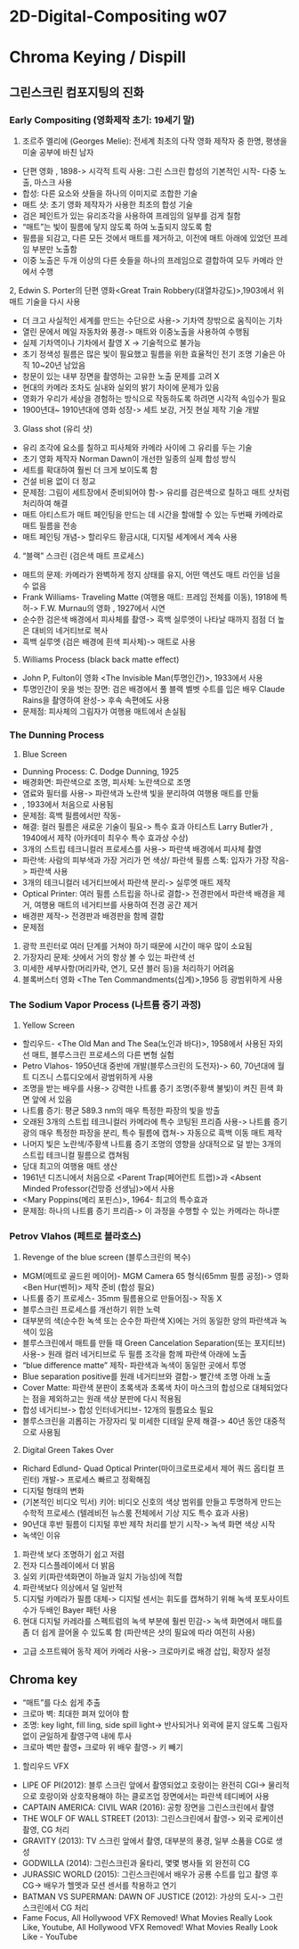 # 2D-Digital-Compositing w07
Chroma Keying / Dispill
=============
##	그린스크린 컴포지팅의 진화

###	Early Compositing (영화제작 초기: 19세기 말)
1.	조르주 멜리에 (Georges Melie): 전세계 최초의 다작 영화 제작자 중 한명, 평생을 미술 공부에 바친 남자
-	단편 영화 <four heads are better than one>, 1898-> 시각적 트릭 사용: 그린 스크린 합성의 기본적인 시작- 다중 노출, 마스크 사용
-	합성: 다른 요소와 샷들을 하나의 이미지로 조합한 기술
-	매트 샷: 초기 영화 제작자가 사용한 최초의 합성 기술
-	검은 페인트가 있는 유리조각을 사용하여 프레임의 일부를 검게 칠함
-	“매트”는 빛이 필름에 닿지 않도록 하여 노출되지 않도록 함
-	필름을 되감고, 다른 모든 것에서 매트를 제거하고, 이전에 매트 아래에 있었던 프레임 부분만 노출함
-	이중 노출은 두개 이상의 다른 숏들을 하나의 프레임으로 결합하여 모두 카메라 안에서 수행

2,	Edwin S. Porter의 단편 영화<Great Train Robbery(대열차강도)>,1903에서 위 매트 기술을 다시 사용
-	더 크고 사실적인 세계를 만드는 수단으로 사용-> 기차역 창밖으로 움직이는 기차
-	열린 문에서 메일 자동차와 풍경-> 매트와 이중노출을 사용하여 수행됨
-	실제 기차역이나 기차에서 촬영 X -> 기술적으로 불가능
-	초기 정색성 필름은 많은 빛이 필요했고 필름을 위한 효율적인 전기 조명 기술은 아직 10~20년 남았음
-	창문이 있는 내부 장면을 촬영하는 고유한 노출 문제를 고려 X
-	현대의 카메라 조차도 실내와 실외의 밝기 차이에 문제가 있음
-	영화가 우리가 세상을 경험하는 방식으로 작동하도록 하려면 시각적 속임수가 필요
-	1900년대~ 1910년대에 영화 성장-> 세트 보강, 거짓 현실 제작 기술 개발

3.	Glass shot (유리 샷)
-	유리 조각에 요소를 칠하고 피사체와 카메라 사이에 그 유리를 두는 기술
-	초기 영화 제작자 Norman Dawn이 개선한 일종의 실제 합성 방식
-	세트를 확대하여 훨씬 더 크게 보이도록 함
-	건설 비용 없이 더 정교
-	문제점: 그림이 세트장에서 준비되어야 함-> 유리를 검은색으로 칠하고 매트 샷처럼 처리하여 해결
-	매트 아티스트가 매트 페인팅을 만드는 데 시간을 할애할 수 있는 두번째 카메라로 매트 필름을 전송
-	매트 페인팅 개념-> 할리우드 황금시대, 디지털 세계에서 계속 사용

4.	“블랙” 스크린 (검은색 매트 프로세스)
-	매트의 문제: 카메라가 완벽하게 정지 상태를 유지, 어떤 액션도 매트 라인을 넘을 수 없음
-	Frank Williams- Traveling Matte (여행용 매트: 프레임 전체를 이동), 1918에 특허-> F.W. Murnau의 영화 <Sunrise>, 1927에서 시연
-	순수한 검은색 배경에서 피사체를 촬영-> 흑백 실루엣이 나타날 때까지 점점 더 높은 대비의 네거티브로 복사
-	흑백 실루엣 (검은 배경에 흰색 피사체)-> 매트로 사용

5.	Williams Process (black back matte effect)
-	John P, Fulton이 영화 <The Invisible Man(투명인간)>, 1933에서 사용
-	투명인간이 옷을 벗는 장면: 검은 배경에서 풀 블랙 벨벳 수트를 입은 배우 Claude Rains을 촬영하여 완성-> 후속 속편에도 사용
-	문제점: 피사체의 그림자가 여행용 매트에서 손실됨

###	The Dunning Process
1.	Blue Screen
-	Dunning Process: C. Dodge Dunning, 1925
-	배경화면: 파란색으로 조명, 피사체: 노란색으로 조명
-	염료와 필터를 사용-> 파란색과 노란색 빛을 분리하여 여행용 매트를 만듦
-	<King Kong>, 1933에서 처음으로 사용됨
-	문제점: 흑백 필름에서만 작동-
-	해결: 컬러 필름은 새로운 기술이 필요-> 특수 효과 아티스트 Larry Butler가 <The Thief of Bagdad>, 1940에서 제작 (아카데미 최우수 특수 효과상 수상)
-	3개의 스트립 테크니컬러 프로세스를 사용-> 파란색 배경에서 피사체 촬영
-	파란색: 사람의 피부색과 가장 거리가 먼 색상/ 파란색 필름 스톡: 입자가 가장 작음-> 파란색 사용
-	3개의 테크니컬러 네거티브에서 파란색 분리-> 실루엣 매트 제작
-	Optical Printer: 여러 필름 스트립을 하나로 결합-> 전경판에서 파란색 배경을 제거, 여행용 매트의 네거티브를 사용하여 전경 공간 제거
-	배경판 제작-> 전경판과 배경판을 함께 결합
-	문제점
1) 광학 프린터로 여러 단계를 거쳐야 하기 때문에 시간이 매우 많이 소요됨
2) 가장자리 문제: 샷에서 거의 항상 볼 수 있는 파란색 선
3) 미세한 세부사항(머리카락, 연기, 모션 블러 등)을 처리하기 어려움
4) 블록버스터 영화 <The Ten Commandments(십계)>,1956 등 광범위하게 사용
  
###	The Sodium Vapor Process (나트륨 증기 과정)
1.	Yellow Screen
-	할리우드- <The Old Man and The Sea(노인과 바다)>, 1958에서 사용된 자외선 매트, 블루스크린 프로세스의 다른 변형 실험
-	Petro Vlahos- 1950년대 중반에 개발(블루스크린의 도전자)-> 60, 70년대에 월트 디즈니 스튜디오에서 광범위하게 사용
-	조명을 받는 배우를 사용-> 강력한 나트륨 증기 조명(주황색 불빛)이 켜진 흰색 화면 앞에 서 있음
-	나트륨 증기: 평균 589.3 nm의 매우 특정한 파장의 빛을 방출
-	오래된 3개의 스트립 테크니컬러 카메라에 특수 코팅된 프리즘 사용-> 나트륨 증기광의 매우 특정한 파장을 분리, 특수 필름에 캡쳐-> 자동으로 흑백 이동 매트 제작
-	나머지 빛은 노란색/주황색 나트륨 증기 조명의 영향을 상대적으로 덜 받는 3개의 스트립 테크니컬 필름으로 캡쳐됨
-	당대 최고의 여행용 매트 생산
-	1961년 디즈니에서 처음으로 <Parent Trap(페어런트 트랩)>과 <Absent Minded Professor(건망증 선생님)>에서 사용
-	<Mary Poppins(메리 포핀스)>, 1964- 최고의 특수효과
-	문제점: 하나의 나트륨 증기 프리즘-> 이 과정을 수행할 수 있는 카메라는 하나뿐

###	Petrov Vlahos (페트로 블라호스)
1.	Revenge of the blue screen (블루스크린의 복수)
-	MGM(메트로 골드윈 메이어)- MGM Camera 65 형식(65mm 필름 공정)-> 영화 <Ben Hur(벤허)> 제작 준비 (합성 필요)
-	나트륨 증기 프로세스- 35mm 필름용으로 만들어짐-> 작동 X
-	블루스크린 프로세스를 개선하기 위한 노력
-	대부분의 색(순수한 녹색 또는 순수한 파란색 X)에는 거의 동일한 양의 파란색과 녹색이 있음
-	블루스크린에서 매트를 만들 때 Green Cancelation Separation(또는 포지티브) 사용-> 원래 컬러 네거티브로 두 필름 조각을 함께 파란색 아래에 노출
-	“blue difference matte” 제작- 파란색과 녹색이 동일한 곳에서 투명
-	Blue separation positive를 원래 네거티브와 결합-> 빨간색 조명 아래 노출
-	Cover Matte: 파란색 분판이 초록색과 초록색 차이 마스크의 합성으로 대체되었다는 점을 제외하고는 원래 색상 분판에 다시 적용됨
-	합성 네거티브-> 합성 인터네거티브- 12개의 필름요소 필요
-	블루스크린을 괴롭히는 가장자리 및 미세한 디테일 문제 해결-> 40년 동안 대중적으로 사용됨

2.	Digital Green Takes Over
-	Richard Edlund- Quad Optical Printer(마이크로프로세서 제어 쿼드 옵티컬 프린터) 개발-> 프로세스 빠르고 정확해짐
-	디지털 형태의 변화
-	(기본적인 비디오 믹서) 키어: 비디오 신호의 색상 범위를 만들고 투명하게 만드는 수학적 프로세스 (텔레비전 뉴스룸 전체에서 기상 지도 특수 효과 사용)
-	90년대 후반 필름이 디지털 후반 제작 처리를 받기 시작-> 녹색 화면 색상 시작
-	녹색인 이유
1)	파란색 보다 조명하기 쉽고 저렴
2)	전자 디스플레이에서 더 밝음
3)	실외 키(파란색화면이 하늘과 일치 가능성)에 적합
4)	파란색보다 의상에서 덜 일반적
5)	디지털 카메라가 필름 대체-> 디지털 센서는 휘도를 캡쳐하기 위해 녹색 포토사이트 수가 두배인 Bayer 패턴 사용
6)	현대 디지털 카레라를 스펙트럼의 녹색 부분에 훨씬 민감-> 녹색 화면에서 매트를 좀 더 쉽게 끌어올 수 있도록 함 (파란색은 샷의 필요에 따라 여전히 사용)
-	고급 소프트웨어 동작 제어 카메라 사용-> 크로마키로 배경 삽입, 확장자 설정

##	Chroma key
-	“매트”를 다소 쉽게 추출
-	크로마 벽: 최대한 펴져 있어야 함
-	조명: key light, fill ling, side spill light-> 반사되거나 외곽에 묻지 않도록 그림자 없이 균일하게 촬영구역 내에 투사
-	크로마 벽만 촬영+ 크로마 위 배우 촬영-> 키 빼기

1.	할리우드 VFX
-	LIPE OF PI(2012): 블루 스크린 앞에서 촬영되었고 호랑이는 완전히 CGI-> 물리적으로 호랑이와 상호작용해야 하는 클로즈업 장면에서는 파란색 테디베어 사용
-	CAPTAIN AMERICA: CIVIL WAR (2016): 공항 장면을 그린스크린에서 촬영
-	THE WOLF OF WALL STREET (2013): 그린스크린에서 촬영-> 외국 로케이션 촬영, CG 처리
-	GRAVITY (2013): TV 스크린 앞에서 촬영, 대부분의 풍경, 일부 소품을 CG로 생성
-	GODWILLA (2014): 그린스크린과 울타리, 몇몇 병사들 외 완전히 CG
-	JURASSIC WORLD (2015): 그린스크린에서 배우가 공룡 수트를 입고 촬영 후 CG-> 배우가 헬멧과 모션 센서를 착용하고 연기
-	BATMAN VS SUPERMAN: DAWN OF JUSTICE (2012): 가상의 도시-> 그린스크린에서 CG 처리
-	Fame Focus, All Hollywood VFX Removed! What Movies Really Look Like, Youtube, All Hollywood VFX Removed! What Movies Really Look Like - YouTube
